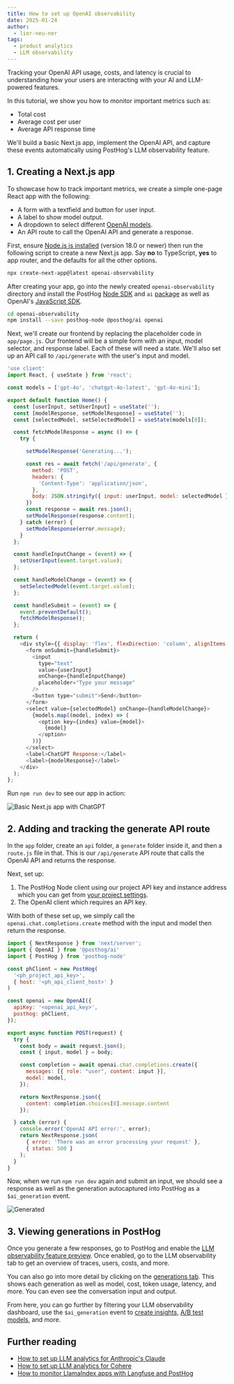 ```yaml
---
title: How to set up OpenAI observability
date: 2025-01-24
author:
  - lior-neu-ner
tags:
  - product analytics
  - LLM observability
---
```



Tracking your OpenAI API usage, costs, and latency is crucial to understanding how your users are interacting with your AI and LLM-powered features. 

In this tutorial, we show you how to monitor important metrics such as:

- Total cost
- Average cost per user
- Average API response time

We'll build a basic Next.js app, implement the OpenAI API, and capture these events automatically using PostHog's LLM observability feature.

## 1. Creating a Next.js app

To showcase how to track important metrics, we create a simple one-page React app with the following:

- A form with a textfield and button for user input.
- A label to show model output.
- A dropdown to select different [OpenAI models](https://platform.openai.com/docs/models).
- An API route to call the OpenAI API and generate a response.

First, ensure [Node.js is installed](https://nodejs.dev/en/learn/how-to-install-nodejs/) (version 18.0 or newer) then run the following script to create a new Next.js app. Say **no** to TypeScript, **yes** to app router, and the defaults for all the other options.

```bash
npx create-next-app@latest openai-observability
```

After creating your app, go into the newly created `openai-observability` directory and install the PostHog [Node SDK](/docs/libraries/node) and `ai` [package](/docs/ai-engineering/observability) as well as OpenAI's [JavaScript SDK](https://platform.openai.com/docs/libraries/typescript-javascript-library).

```bash
cd openai-observability
npm install --save posthog-node @posthog/ai openai
```

Next, we'll create our frontend by replacing the placeholder code in `app/page.js`. Our frontend will be a simple form with an input, model selector, and response label. Each of these will need a state. We'll also set up an API call to `/api/generate` with the user's input and model.

```js file=app/page.js
'use client'
import React, { useState } from 'react';

const models = ['gpt-4o', 'chatgpt-4o-latest', 'gpt-4o-mini'];

export default function Home() {
  const [userInput, setUserInput] = useState('');
  const [modelResponse, setModelResponse] = useState('');
  const [selectedModel, setSelectedModel] = useState(models[0]);

  const fetchModelResponse = async () => {
    try {

      setModelResponse('Generating...');

      const res = await fetch('/api/generate', {
        method: 'POST',
        headers: {
          'Content-Type': 'application/json',
        },
        body: JSON.stringify({ input: userInput, model: selectedModel }),
      })
      const response = await res.json();
      setModelResponse(response.content);
    } catch (error) {
      setModelResponse(error.message);
    }
  };

  const handleInputChange = (event) => {
    setUserInput(event.target.value);
  };

  const handleModelChange = (event) => {
    setSelectedModel(event.target.value);
  };

  const handleSubmit = (event) => {
    event.preventDefault();
    fetchModelResponse();
  };

  return (
    <div style={{ display: 'flex', flexDirection: 'column', alignItems: 'center', justifyContent: 'center', minHeight: '100vh', gap: '20px' }}>
      <form onSubmit={handleSubmit}>
        <input
          type="text"
          value={userInput}
          onChange={handleInputChange}
          placeholder="Type your message"
        />
        <button type="submit">Send</button>
      </form>
      <select value={selectedModel} onChange={handleModelChange}>
        {models.map((model, index) => (
          <option key={index} value={model}>
            {model}
          </option>
        ))}
      </select>     
      <label>ChatGPT Response:</label>
      <label>{modelResponse}</label>
    </div>
  );
};
```

Run `npm run dev` to see our app in action:

![Basic Next.js app with ChatGPT](https://res.cloudinary.com/dmukukwp6/image/upload/Clean_Shot_2025_01_23_at_10_50_12_2x_482fd1852c.png)

## 2. Adding and tracking the generate API route

In the `app` folder, create an `api` folder, a `generate` folder inside it, and then a `route.js` file in that. This is our `/api/generate` API route that calls the OpenAI API and returns the response. 

Next, set up:

1. The PostHog Node client using our project API key and instance address which you can get from [your project settings](https://us.posthog.com/settings/project). 
2. The OpenAI client which requires an API key.

With both of these set up, we simply call the `openai.chat.completions.create` method with the input and model then return the response.

```js file=app/api/generate.js
import { NextResponse } from 'next/server';
import { OpenAI } from '@posthog/ai'
import { PostHog } from 'posthog-node'

const phClient = new PostHog(
  '<ph_project_api_key>',
  { host: '<ph_api_client_host>' }
)

const openai = new OpenAI({
  apiKey: '<openai_api_key>',
  posthog: phClient,
});

export async function POST(request) {
  try {
    const body = await request.json();
    const { input, model } = body;

    const completion = await openai.chat.completions.create({
      messages: [{ role: "user", content: input }],
      model: model,
    });

    return NextResponse.json({ 
      content: completion.choices[0].message.content 
    });

  } catch (error) {
    console.error('OpenAI API error:', error);
    return NextResponse.json(
      { error: 'There was an error processing your request' },
      { status: 500 }
    );
  }
}
```

Now, when we run `npm run dev` again and submit an input, we should see a response as well as the generation autocaptured into PostHog as a `$ai_generation` event.

![Generated](https://res.cloudinary.com/dmukukwp6/image/upload/Clean_Shot_2025_01_23_at_10_50_43_2x_9cb0149c7e.png)

## 3. Viewing generations in PostHog

Once you generate a few responses, go to PostHog and enable the [LLM observability feature preview](https://app.posthog.com/settings/user-feature-previews#llm-observability). Once enabled, go to the LLM observability tab to get an overview of traces, users, costs, and more.

<ProductScreenshot
  imageLight="https://res.cloudinary.com/dmukukwp6/image/upload/Clean_Shot_2025_01_23_at_10_58_04_2x_a87f97d692.png" 
  imageDark="https://res.cloudinary.com/dmukukwp6/image/upload/Clean_Shot_2025_01_23_at_10_57_32_2x_f8d6385951.png"
  alt="LLM observability dashboard" 
  classes="rounded"
/>

You can also go into more detail by clicking on the [generations tab](https://us.posthog.com/llm-observability/generations). This shows each generation as well as model, cost, token usage, latency, and more. You can even see the conversation input and output.

<ProductScreenshot
  imageLight="https://res.cloudinary.com/dmukukwp6/image/upload/Clean_Shot_2025_01_23_at_11_05_47_2x_31ac89084d.png" 
  imageDark="https://res.cloudinary.com/dmukukwp6/image/upload/Clean_Shot_2025_01_23_at_11_04_38_2x_4029e378cb.png"
  alt="LLM observability dashboard" 
  classes="rounded"
/>

From here, you can go further by filtering your LLM observability dashboard, use the `$ai_generation` event to [create insights](/docs/product-analytics/insights), [A/B test models](/tutorials/llm-ab-tests), and more.

## Further reading

- [How to set up LLM analytics for Anthropic's Claude](/tutorials/anthropic-analytics) 
- [How to set up LLM analytics for Cohere](/tutorials/cohere-analytics)
- [How to monitor LlamaIndex apps with Langfuse and PostHog](/tutorials/monitor-llama-index-with-langfuse)

<NewsletterForm />

